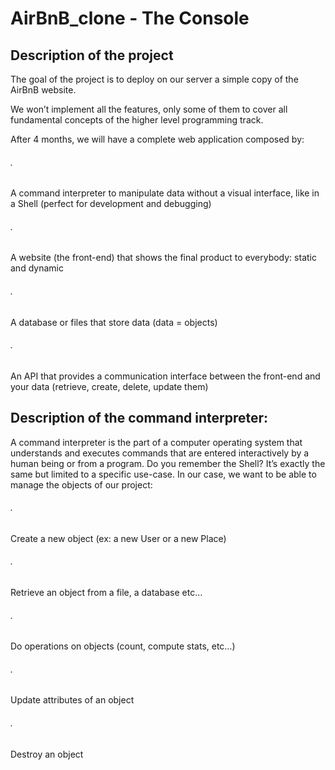 <h1>AirBnB_clone - The Console</h1>

<h2>Description of the project</h2>

The goal of the project is to deploy on our server a simple copy of the AirBnB website.

We won’t implement all the features, only some of them to cover all fundamental concepts of the higher level programming track.

After 4 months, we will have a complete web application composed by:

   <h6>.</h6> A command interpreter to manipulate data without a visual interface, like in a Shell (perfect for development and debugging)
   <h6>.</h6> A website (the front-end) that shows the final product to everybody: static and dynamic
   <h6>.</h6> A database or files that store data (data = objects)
   <h6>.</h6> An API that provides a communication interface between the front-end and your data (retrieve, create, delete, update them)

<h2> Description of the command interpreter: </h2>

A command interpreter is the part of a computer operating system that understands and executes commands that are entered interactively by a human being or from a program. Do you remember the Shell? It’s exactly the same but limited to a specific use-case. In our case, we want to be able to manage the objects of our project:

   <h6>.</h6> Create a new object (ex: a new User or a new Place)
   <h6>.</h6> Retrieve an object from a file, a database etc…
   <h6>.</h6> Do operations on objects (count, compute stats, etc…)
   <h6>.</h6> Update attributes of an object
   <h6>.</h6> Destroy an object


